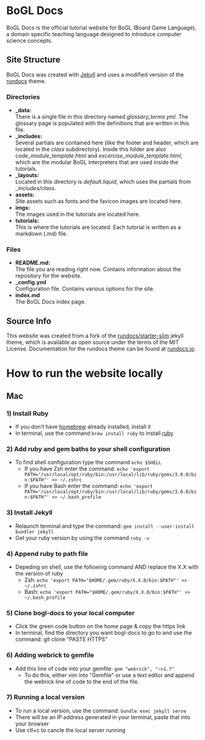 # BoGL Docs 
BoGL Docs is the official tutorial website for BoGL (Board Game Language), a domain specific teaching language designed to introduce computer science concepts.

## Site Structure

BoGL Docs was created with [Jekyll](https://jekyllrb.com/) and uses a modified version of the [rundocs](https://rundocs.io) theme.

### Directories
- **_data:**  
There is a single file in this directory named *glossary_terms.yml*. The glossary page is populated with the definitions that are written in this file.
- **_includes:**  
Several partials are contained here (like the footer and header, which are located in the *class* subdirectory). Inside this folder are also *code\_module\_template.html* and *excercise\_module\_template.html*, which are the modular BoGL interpreters that are used inside the tutorials.
- **_layouts:**  
Located in this directory is *default.liquid*, which uses the partials from *_includes/class*.
- **assets:**  
Site assets such as fonts and the favicon images are located here.
- **imgs:**  
The images used in the tutorials are located here.
- **tutorials:**  
This is where the tutorials are located. Each tutorial is written as a markdown (.md) file.

### Files
- **README.md:**  
The file you are reading right now. Contains information about the repository for the website.
- **_config.yml**  
Configuration file. Contains various options for the site.
- **index.md**  
The BoGL Docs index page.


## Source Info

This website was created from a fork of the [rundocs/starter-slim](https://github.com/rundocs/starter-slim/) jekyll theme, which is available as open source under the terms of the MIT License.
Documentation for the rundocs theme can be found at [rundocs.io](https://rundocs.io).

# How to run the website locally

## Mac
### 1) Install Ruby
  - If you don't have [homebrew](https://brew.sh/) already installed, install it
  - In terminal, use the command `brew install ruby` to install [ruby](https://jekyllrb.com/docs/installation/macos/)
### 2) Add ruby and gem baths to your shell configuration
  - To find shell configuration type the command `echo $SHELL`
    - If you have Zsh enter the command: `echo 'export PATH="/usr/local/opt/ruby/bin:/usr/local/lib/ruby/gems/3.0.0/bin:$PATH"' >> ~/.zshrc`
    - If you have Bash enter the command: `echo 'export PATH="/usr/local/opt/ruby/bin:/usr/local/lib/ruby/gems/3.0.0/bin:$PATH"' >> ~/.bash_profile`
### 3) Install Jekyll
  - Relaunch terminal and type the command: `gem install --user-install bundler jekyll`
  - Get your ruby version by using the command `ruby -v`
### 4) Append ruby to path file
  - Depeding on shell, use the following command AND replace the X.X with the version of ruby
    - Zsh: `echo 'export PATH="$HOME/.gem/ruby/X.X.0/bin:$PATH"' >> ~/.zshrc`
    - Bash: `echo 'export PATH="$HOME/.gem/ruby/X.X.0/bin:$PATH"' >> ~/.bash_profile`
### 5) Clone bogl-docs to your local computer
  - Click the green code button on the home page & copy the https link
  - In terminal, find the directory you want bogl-docs to go to and use the command: git clone "PASTE HTTPS"
### 6) Adding webrick to gemfile
  - Add this line of code into your gemfile: `gem "webrick", "~>1.7"`
    - To do this, either vim into "Gemfile" or use a text editor and append the webrick line of code to the end of the file.
### 7) Running a local version
  - To run a local version, use the command: `bundle exec jekyll serve`
  - There will be an IP address generated in your terminal, paste that into your browser
  - Use ctl+c to cancle the local server running

